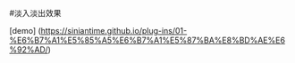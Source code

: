 #淡入淡出效果

[demo] (https://siniantime.github.io/plug-ins/01-%E6%B7%A1%E5%85%A5%E6%B7%A1%E5%87%BA%E8%BD%AE%E6%92%AD/)

